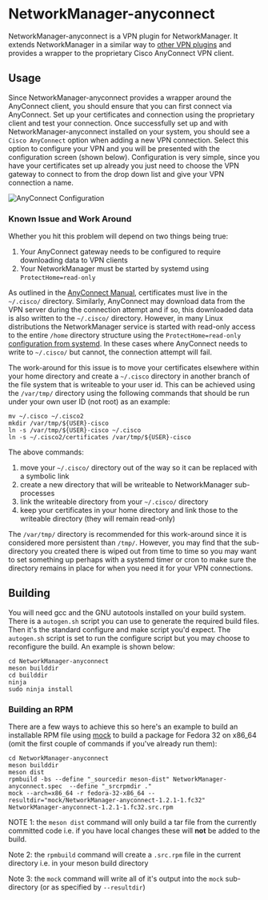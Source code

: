 # NetworkManager-anyconnect

NetworkManager-anyconnect is a VPN plugin for NetworkManager.  It extends NetworkManager in a similar way to [other VPN plugins](https://wiki.gnome.org/Projects/NetworkManager/VPN) and provides a wrapper to the proprietary Cisco AnyConnect VPN client.

## Usage

Since NetworkManager-anyconnect provides a wrapper around the AnyConnect client, you should ensure that you can first connect via AnyConnect.  Set up your certificates and connection using the proprietary client and test your connection.  Once successfully set up and with NetworkManager-anyconnect installed on your system, you should see a `Cisco AnyConnect` option when adding a new VPN connection.  Select this option to configure your VPN and you will be presented with the configuration screen (shown below).  Configuration is very simple, since you have your certificates set up already you just need to choose the VPN gateway to connect to from the drop down list and give your VPN connection a name.

![AnyConnect Configuration](https://user-images.githubusercontent.com/1632332/86220337-5e8ea680-bb7b-11ea-93c7-a95dfa3340f1.png "AnyConnect Configuration")

### Known Issue and Work Around

Whether you hit this problem will depend on two things being true:
1. Your AnyConnect gateway needs to be configured to require downloading data to VPN clients
2. Your NetworkManager must be started by systemd using `ProtectHome=read-only`

As outlined in the [AnyConnect Manual](https://www.cisco.com/c/en/us/td/docs/security/vpn_client/anyconnect/anyconnect48/administration/guide/b_AnyConnect_Administrator_Guide_4-8.pdf), certificates must live in the `~/.cisco/` directory.  Similarly, AnyConnect may download data from the VPN server during the connection attempt and if so, this downloaded data is also written to the `~/.cisco/` directory.  However, in many Linux distributions the NetworkManager service is started with read-only access to the entire `/home` directory structure using the `ProtectHome=read-only` [configuration from systemd](https://www.freedesktop.org/software/systemd/man/systemd.exec.html).  In these cases where AnyConnect needs to write to `~/.cisco/` but cannot, the connection attempt will fail.

The work-around for this issue is to move your certificates elsewhere within your home directory and create a `~/.cisco` directory in another branch of the file system that is writeable to your user id.  This can be achieved using the `/var/tmp/` directory using the following commands that should be run under your own user ID (not root) as an example:

```shell
mv ~/.cisco ~/.cisco2
mkdir /var/tmp/${USER}-cisco
ln -s /var/tmp/${USER}-cisco ~/.cisco
ln -s ~/.cisco2/certificates /var/tmp/${USER}-cisco
```

The above commands:
1. move your `~/.cisco/` directory out of the way so it can be replaced with a symbolic link
2. create a new directory that will be writeable to NetworkManager sub-processes
3. link the writeable directory from your `~/.cisco/` directory
4. keep your certificates in your home directory and link those to the writeable directory (they will remain read-only)

The `/var/tmp/` directory is recommended for this work-around since it is considered more persistent than `/tmp/`.  However, you may find that the sub-directory you created there is wiped out from time to time so you may want to set something up perhaps with a systemd timer or cron to make sure the directory remains in place for when you need it for your VPN connections.

## Building

You will need gcc and the GNU autotools installed on your build system.  There is a `autogen.sh` script you can use to generate the required build files.  Then it's the standard configure and make script you'd expect.  The `autogen.sh` script is set to run the configure script but you may choose to reconfigure the build.  An example is shown below:

```shell
cd NetworkManager-anyconnect
meson builddir
cd builddir
ninja
sudo ninja install
```

### Building an RPM

There are a few ways to achieve this so here's an example to build an installable RPM file using [mock](https://github.com/rpm-software-management/mock) to build a package for Fedora 32 on x86_64 (omit the first couple of commands if you've already run them):

```shell
cd NetworkManager-anyconnect
meson builddir
meson dist
rpmbuild -bs --define "_sourcedir meson-dist" NetworkManager-anyconnect.spec  --define "_srcrpmdir ."
mock --arch=x86_64 -r fedora-32-x86_64 --resultdir="mock/NetworkManager-anyconnect-1.2.1-1.fc32" NetworkManager-anyconnect-1.2.1-1.fc32.src.rpm
```

NOTE 1: the `meson dist` command will only build a tar file from the currently committed code i.e. if you have local changes these will **not** be added to the build.

Note 2: the `rpmbuild` command will create a `.src.rpm` file in the current directory i.e. in your meson build directory

Note 3: the `mock` command will write all of it's output into the `mock` sub-directory (or as specified by `--resultdir`)
